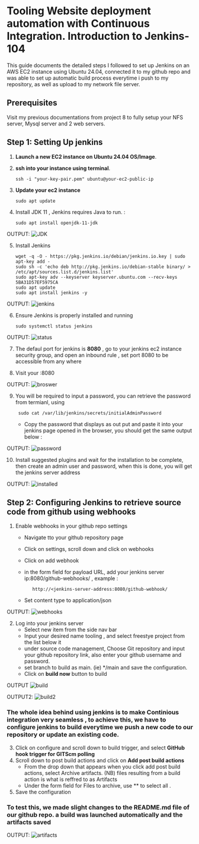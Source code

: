 # Tooling Website deployment automation with Continuous Integration. Introduction to Jenkins- 104

This guide documents the detailed steps I followed to set up Jenkins on an AWS EC2 instance using Ubuntu 24.04, connected it to my github repo and was able to set up automatic build process everytime i push to my repository, as well as upload to my network file server.

## Prerequisites

Visit my previous documentations from project 8 to fully setup your NFS server, Mysql server and 2 web servers.

## Step 1: Setting Up jenkins

  1. **Launch a new EC2 instance on Ubuntu 24.04 OS/Image**.
  2. **ssh into your instance using terminal**.

         ssh -i "your-key-pair.pem" ubuntu@your-ec2-public-ip

  3. **Update your ec2 instance**

         sudo apt update

  4. Install JDK 11 , Jenkins requires Java to run. :

         sudo apt install openjdk-11-jdk


OUTPUT: ![JDK](https://github.com/citadelict/My-devops-Journey/blob/main/Tooling%20Website%20deployment%20automation%20with%20Continuous%20Integration.%20Introduction%20to%20Jenkins-%20104/images/installed%20jdk.png)

   5. Install Jenkins

          wget -q -O - https://pkg.jenkins.io/debian/jenkins.io.key | sudo apt-key add - 
          sudo sh -c 'echo deb http://pkg.jenkins.io/debian-stable binary/ > /etc/apt/sources.list.d/jenkins.list'
          sudo apt-key adv --keyserver keyserver.ubuntu.com --recv-keys 5BA31D57EF5975CA
          sudo apt update
          sudo apt install jenkins -y


 OUTPUT: ![jenkins](https://github.com/citadelict/My-devops-Journey/blob/main/Tooling%20Website%20deployment%20automation%20with%20Continuous%20Integration.%20Introduction%20to%20Jenkins-%20104/images/installed%20jenkins.png)


   6. Ensure Jenkins is properly installed and running

          sudo systemctl status jenkins

 OUTPUT: ![status](https://github.com/citadelict/My-devops-Journey/blob/main/Tooling%20Website%20deployment%20automation%20with%20Continuous%20Integration.%20Introduction%20to%20Jenkins-%20104/images/installed%20jenkins.png)


   7. The defaul port for jenkins is **8080** , go to your jenkins ec2 instance security group, and open an inbound rule , set port 8080 to be accessible from any where

   8. Visit your <jenkins-ip-address>:8080

OUTPUT: ![broswer](https://github.com/citadelict/My-devops-Journey/blob/main/Tooling%20Website%20deployment%20automation%20with%20Continuous%20Integration.%20Introduction%20to%20Jenkins-%20104/images/unlock%20jrnkins.png)

   9.  You will be required to input a password, you can retrieve the password from termianl, using

            sudo cat /var/lib/jenkins/secrets/initialAdminPassword

       - Copy the password that displays as out put and paste it into your jenkins page opened in the browser, you should get the same output below :
     
 OUTPUT: ![password](https://github.com/citadelict/My-devops-Journey/blob/main/Tooling%20Website%20deployment%20automation%20with%20Continuous%20Integration.%20Introduction%20to%20Jenkins-%20104/images/signed%20in%20to%20jenkins%20admin.png)

   10. Install suggested plugins and wait for the installation to be complete, then create an admin user and password, when this is done, you will get the jenkins server address

 OUTPUT: ![installed](https://github.com/citadelict/My-devops-Journey/blob/main/Tooling%20Website%20deployment%20automation%20with%20Continuous%20Integration.%20Introduction%20to%20Jenkins-%20104/images/completely%20installed%20jenkins.png)


## Step 2: Configuring Jenkins to retrieve source code from github using webhooks

  1. Enable webhooks in your github repo settings
      - Navigate tto your github repository page
      - Click on settings, scroll down and click on webhooks
      - Click on add webhook
      - in the form field for payload URL, add your jenkins server ip:8080/github-webhooks/ , example :

               http://<jenkins-server-address:8080/github-webhook/
        
      -  Set content type to application/json

OUTPUT: ![webhooks](https://github.com/citadelict/My-devops-Journey/blob/main/Tooling%20Website%20deployment%20automation%20with%20Continuous%20Integration.%20Introduction%20to%20Jenkins-%20104/images/added%20webhook.png)


   2. Log into your jenkins server
        - Select new item from the side nav bar
        - Input your desired name <eg> tooling , and select freestye project from the list below it
        -  under source code management, Choose Git repository and input your github repository link, also enter your github username and password.
        -  set branch to build as main. (ie) */main and save the configuration.
        -  Click on **build now** button to build
     
  OUTPUT ![build](https://github.com/citadelict/My-devops-Journey/blob/main/Tooling%20Website%20deployment%20automation%20with%20Continuous%20Integration.%20Introduction%20to%20Jenkins-%20104/images/build%20successful.png)

  OUTPUT2: ![build2](https://github.com/citadelict/My-devops-Journey/blob/main/Tooling%20Website%20deployment%20automation%20with%20Continuous%20Integration.%20Introduction%20to%20Jenkins-%20104/images/build%20successful(1).png)


 ### The whole idea behind using jenkins is to make Continious integration very seamless , to achieve this, we have to configure jenkins to build everytime we push a new code to our repository or update an existing code. 

   3. Click on configure and scroll down to build trigger, and select **GitHub hook trigger for GITScm polling**
   4. Scroll down to post build actions and click on **Add post build actions**
        - From the drop down that appears when you click add post build actions, select Archive artifacts. (NB) files resulting from a build action is what is reffred to as Artifacts
        - Under the form field for Files to archive, use ** to select all .
   5. Save the configuration

 ### To test this, we made slight changes to the README.md file of our github repo.  a build was launched automatically and the artifacts saved

 OUTPUT: ![artifacts](https://github.com/citadelict/My-devops-Journey/blob/main/Tooling%20Website%20deployment%20automation%20with%20Continuous%20Integration.%20Introduction%20to%20Jenkins-%20104/images/aritifacts%20saved%20on%20jenkins.png)








